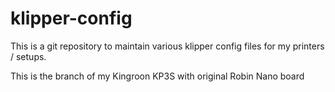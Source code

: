 # klipper-config

This is a git repository to maintain various klipper config files for my printers / setups.

This is the branch of my Kingroon KP3S with original Robin Nano board
